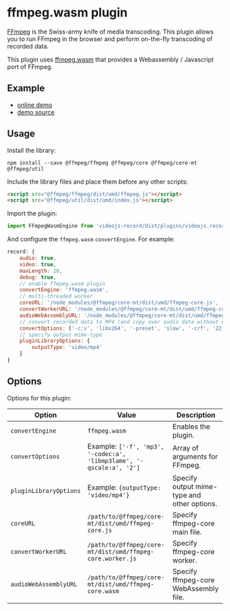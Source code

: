 # ffmpeg.wasm plugin

[FFmpeg](https://ffmpeg.org) is the Swiss-army knife of media transcoding. This plugin allows
you to run FFmpeg in the browser and perform on-the-fly transcoding of recorded data.

This plugin uses [ffmpeg.wasm](https://github.com/ffmpegwasm/ffmpeg.wasm) that provides a
Webassembly / Javascript port of FFmpeg.

## Example

- [online demo](https://collab-project.github.io/videojs-record/demo/video-only-ffmpegwasm.html)
- [demo source](https://github.com/collab-project/videojs-record/blob/master/examples/plugins/video-only-ffmpegwasm.html)

## Usage

Install the library:

```console
npm install --save @ffmpeg/ffmpeg @ffmpeg/core @ffmpeg/core-mt @ffmpeg/util
```

Include the library files and place them before any other scripts:

```html
<script src="@ffmpeg/ffmpeg/dist/umd/ffmpeg.js"></script>
<script src="@ffmpeg/util/dist/umd/index.js"></script>
```

Import the plugin:

```javascript
import FFmpegWasmEngine from 'videojs-record/dist/plugins/videojs.record.ffmpeg-wasm.js';
```

And configure the `ffmpeg.wasm` `convertEngine`. For example:

```javascript
record: {
    audio: true,
    video: true,
    maxLength: 20,
    debug: true,
    // enable ffmpeg.wasm plugin
    convertEngine: 'ffmpeg.wasm',
    // multi-threaded worker
    coreURL: '/node_modules/@ffmpeg/core-mt/dist/umd/ffmpeg-core.js',
    convertWorkerURL: '/node_modules/@ffmpeg/core-mt/dist/umd/ffmpeg-core.worker.js',
    audioWebAssemblyURL: '/node_modules/@ffmpeg/core-mt/dist/umd/ffmpeg-core.wasm',
    // convert recorded data to MP4 (and copy over audio data without encoding)
    convertOptions: ['-c:v', 'libx264', '-preset', 'slow', '-crf', '22', '-c:a', 'copy', '-f', 'mp4'],
    // specify output mime-type
    pluginLibraryOptions: {
        outputType: 'video/mp4'
    }
}
```

## Options

Options for this plugin:

| Option | Value | Description |
| --- | --- | --- |
| `convertEngine` | `ffmpeg.wasm` | Enables the plugin. |
| `convertOptions` | Example: `['-f', 'mp3', '-codec:a', 'libmp3lame', '-qscale:a', '2']` | Array of arguments for FFmpeg. |
| `pluginLibraryOptions` | Example: `{outputType: 'video/mp4'}` | Specify output mime-type and other options. |
| `coreURL` | `/path/to/@ffmpeg/core-mt/dist/umd/ffmpeg-core.js` | Specify ffmpeg-core main file. |
| `convertWorkerURL` | `/path/to/@ffmpeg/core-mt/dist/umd/ffmpeg-core.worker.js` | Specify ffmpeg-core worker. |
| `audioWebAssemblyURL` | `/path/to/@ffmpeg/core-mt/dist/umd/ffmpeg-core.wasm` | Specify ffmpeg-core WebAssembly file. |
